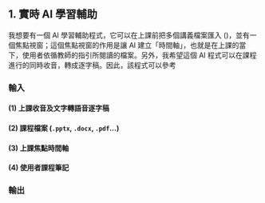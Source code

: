 ## 1. 實時 AI 學習輔助

我想要有一個 AI 學習輔助程式，它可以在上課前把多個講義檔案匯入 ()，並有一個焦點視窗；這個焦點視窗的作用是讓 AI 建立「時間軸」，也就是在上課的當下，使用者依循教師的指引所閱讀的檔案。另外，我希望這個 AI 程式可以在課程進行的同時收音，轉成逐字稿。因此，該程式可以參考

### 輸入

 #### (1) 上課收音及文字轉語音逐字稿
  
 #### (2) 課程檔案 (`.pptx`, `.docx`, `.pdf`...)
 
 #### (3) 上課焦點時間軸
 
 #### (4) 使用者課程筆記

### 輸出